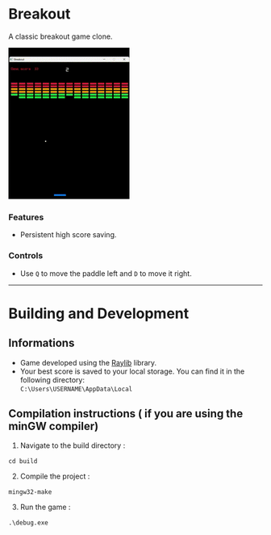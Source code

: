 # Breakout

A classic breakout game clone.

![Gameplay](https://github.com/EzTaah/cpp-breakout/blob/main/assets/gameplay.gif)


### Features
- Persistent high score saving.

### Controls
- Use `Q` to move the paddle left and `D` to move it right.

---

# Building and Development

## Informations
- Game developed using the [Raylib](https://www.raylib.com/) library.
- Your best score is saved to your local storage. You can find it in the following directory:   
```C:\Users\USERNAME\AppData\Local```

## Compilation instructions ( if you are using the minGW compiler)

1. Navigate to the build directory : 
```
cd build 
```

2. Compile the project :   
``` 
mingw32-make 
```

3. Run the game :   
```
.\debug.exe
```
